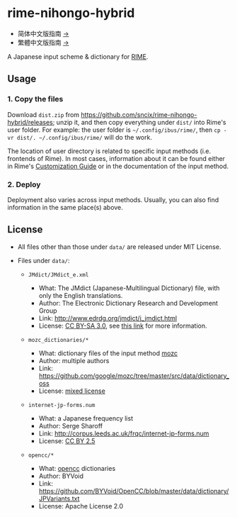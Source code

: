 # rime-nihongo-hybrid

- 简体中文版指南 [→](https://github.com/sncix/rime-nihongo-hybrid/blob/master/README_zh-Hans.md)
- 繁體中文版指南 [→](https://github.com/sncix/rime-nihongo-hybrid/blob/master/README_zh-Hant.md)

A Japanese input scheme & dictionary for [RIME](http://rime.im/).

## Usage

### 1\. Copy the files

Download `dist.zip` from https://github.com/sncix/rime-nihongo-hybrid/releases; unzip it, and then copy everything under `dist/` into Rime's user folder. For example: the user folder is `~/.config/ibus/rime/`, then `cp -vr dist/. ~/.config/ibus/rime/` will do the work.

The location of user directory is related to specific input methods (i.e. frontends of Rime). In most cases, information about it can be found either in Rime's [Customization Guide](https://github.com/rime/home/wiki/CustomizationGuide) or in the documentation of the input method.

### 2\. Deploy

Deployment also varies across input methods. Usually, you can also find information in the same place(s) above.

## License

- All files other than those under `data/` are released under MIT License.
- Files under `data/`:

  - `JMdict/JMdict_e.xml`

    - What: The JMdict (Japanese-Multilingual Dictionary) file, with only the English translations.
    - Author: The Electronic Dictionary Research and Development Group
    - Link: <http://www.edrdg.org/jmdict/j_jmdict.html>
    - License: [CC BY-SA 3.0](http://creativecommons.org/licenses/by-sa/3.0/), see [this link](http://www.edrdg.org/edrdg/licence.html) for more information.

  - `mozc_dictionaries/*`

    - What: dictionary files of the input method [mozc](https://github.com/google/mozc)
    - Author: multiple authors
    - Link: <https://github.com/google/mozc/tree/master/src/data/dictionary_oss>
    - License: [mixed license](https://github.com/google/mozc/blob/master/src/data/dictionary_oss/README.txt)

  - `internet-jp-forms.num`

    - What: a Japanese frequency list
    - Author: Serge Sharoff
    - Link: <http://corpus.leeds.ac.uk/frqc/internet-jp-forms.num>
    - License: [CC BY 2.5](https://creativecommons.org/licenses/by/2.5/)

  - `opencc/*`

    - What: [opencc](https://github.com/BYVoid/OpenCC) dictionaries
    - Author: BYVoid
    - Link: <https://github.com/BYVoid/OpenCC/blob/master/data/dictionary/JPVariants.txt>
    - License: Apache License 2.0
